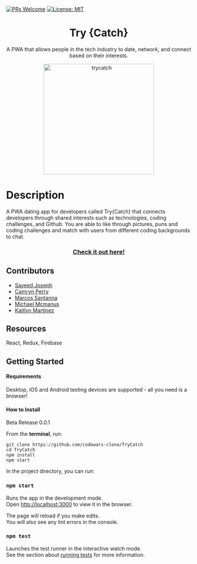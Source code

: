 [![PRs Welcome](https://img.shields.io/badge/PRs-welcome-brightgreen.svg?style=flat-square)](http://makeapullrequest.com)
[![License: MIT](https://img.shields.io/badge/License-MIT-yellow.svg)](https://opensource.org/licenses/MIT)
<h1 align="center">Try {Catch}</h1>
<p align="center">A PWA that allows people in the tech industry to date, network, and connect based on their interests.</p>
<p align="center">
  <img src="https://i.imgur.com/zw7zF2h.png" width="300" alt="trycatch"/>
</p>



# Description

A PWA dating app for developers called Try{Catch} that connects developers through shared interests such as technologies, coding challenges, and Github. You are able to like through pictures, puns and coding challenges and match with users from different coding backgrounds to chat.

<h3 align="center">
<a href="https://try-catch.app/">Check it out here!</a>
</h3>

## Contributors

- <a href="https://github.com/sjoseph11236">Sayeed Joseph</a>
- <a href="https://github.com/camryn-perry">Camryn Perry</a>
- <a href="https://github.com/mcs2019">Marcos Santanna</a>
- <a href="https://github.com/MikeMcmanus95">Michael Mcmanus</a>
- <a href="https://github.com/kkmartinez95">Kaitlyn Martinez</a>


## Resources
React, Redux, Firebase

## Getting Started

#### Requirements

Desktop, iOS and Android testing devices are supported - all you need is a browser!

#### How to Install

Beta Release 0.0.1

From the **terminal**, run:

```
git clone https://github.com/codewars-clone/TryCatch
cd TryCatch
npm install
npm start

```

In the project directory, you can run:

### `npm start`

Runs the app in the development mode.<br />
Open [http://localhost:3000](http://localhost:3000) to view it in the browser.

The page will reload if you make edits.<br />
You will also see any lint errors in the console.

### `npm test`

Launches the test runner in the interactive watch mode.<br />
See the section about [running tests](https://facebook.github.io/create-react-app/docs/running-tests) for more information.
